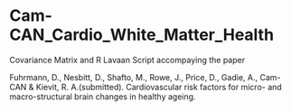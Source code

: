 # Cam-CAN_Cardio_White_Matter_Health
Covariance Matrix and R Lavaan Script accompaying the paper

Fuhrmann, D., Nesbitt, D., Shafto, M., Rowe, J., Price, D., Gadie, A., 
Cam-CAN & Kievit, R. A.(submitted). Cardiovascular risk factors for micro- 
and macro-structural brain changes in healthy ageing.
